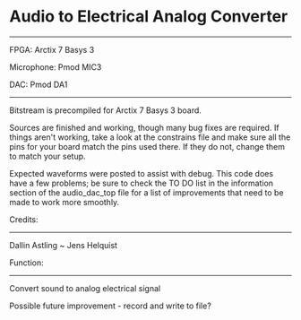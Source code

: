 # Audio to Electrical Analog Converter
__________________________________________
FPGA:       Arctix 7 Basys 3

Microphone: Pmod MIC3

DAC:        Pmod DA1
__________________________________________
Bitstream is precompiled for Arctix 7 Basys 3 board.

Sources are finished and working, though many bug fixes are required.
If things aren't working, take a look at the constrains file and make sure all the pins for your board match the pins used there. If they do not, change them to match your setup.

Expected waveforms were posted to assist with debug. This code does have a few problems; be sure to check the TO DO list in the information section of the audio_dac_top file for a list of improvements that need to be made to work more smoothly.

Credits:
______________
Dallin Astling  ~  Jens Helquist

Function:
_____________
Convert sound to analog electrical signal

Possible future improvement - record and write to file?
